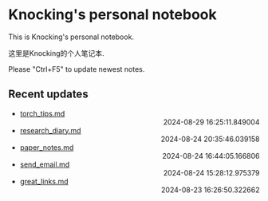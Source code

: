 
# Knocking's personal notebook

This is Knocking's personal notebook.

这里是Knocking的个人笔记本.

Please "Ctrl+F5" to update newest notes.

## Recent updates
- [torch_tips.md](python/torch_tips/) <div style="text-align: right">2024-08-29 16:25:11.849004</div>
- [research_diary.md](papers/research_diary/) <div style="text-align: right">2024-08-24 20:35:46.039158</div>
- [paper_notes.md](papers/paper_notes/) <div style="text-align: right">2024-08-24 16:44:05.166806</div>
- [send_email.md](python/send_email/) <div style="text-align: right">2024-08-24 15:28:12.975379</div>
- [great_links.md](math/great_links/) <div style="text-align: right">2024-08-23 16:26:50.322662</div>
